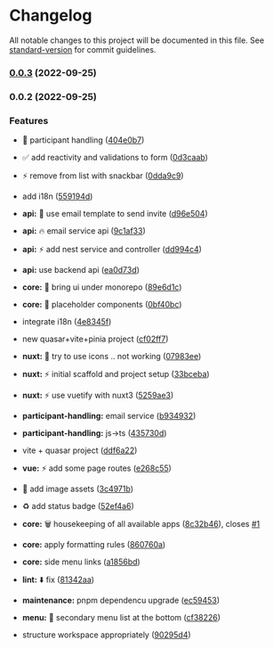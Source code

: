 # Changelog

All notable changes to this project will be documented in this file. See [standard-version](https://github.com/conventional-changelog/standard-version) for commit guidelines.

### [0.0.3](https://github.com/USERNAME/REPOSITORY_NAME/compare/v0.0.2...v0.0.3) (2022-09-25)

### 0.0.2 (2022-09-25)


### Features

* :tada: participant handling ([404e0b7](https://github.com/USERNAME/REPOSITORY_NAME/commits404e0b78ae2dba610d9602a62f3494b296950ca5))
* :white_check_mark: add reactivity and validations to form ([0d3caab](https://github.com/USERNAME/REPOSITORY_NAME/commits0d3caabfcf4babd76ec07ddc2fff643b29f18abc))
* :zap: remove from list with snackbar ([0dda9c9](https://github.com/USERNAME/REPOSITORY_NAME/commits0dda9c90ee0fdb08498bfbcccd597ce8df045366))
* add i18n ([559194d](https://github.com/USERNAME/REPOSITORY_NAME/commits559194d8ecac0875568f3f1cf9e7c9ca53f42f65))
* **api:** :art: use email template to send invite ([d96e504](https://github.com/USERNAME/REPOSITORY_NAME/commitsd96e504441b9e33fa8aa0d170161929ee02002d7))
* **api:** :fire: email service api ([9c1af33](https://github.com/USERNAME/REPOSITORY_NAME/commits9c1af334d363048444a140fbcc6eb6f41a6e6375))
* **api:** :zap: add nest service and controller ([dd994c4](https://github.com/USERNAME/REPOSITORY_NAME/commitsdd994c4ea3287163e49e433713ed3e5ab58688cc))
* **api:** use backend api ([ea0d73d](https://github.com/USERNAME/REPOSITORY_NAME/commitsea0d73da5787406716e93f8646f3250fceb1f0e2))
* **core:** :bricks: bring ui under monorepo ([89e6d1c](https://github.com/USERNAME/REPOSITORY_NAME/commits89e6d1c1bd41e8b78bd838ac51d0bec143867839))
* **core:** :wrench: placeholder components ([0bf40bc](https://github.com/USERNAME/REPOSITORY_NAME/commits0bf40bc47fb111340490e545f2374380c9ccf947))
* integrate i18n ([4e8345f](https://github.com/USERNAME/REPOSITORY_NAME/commits4e8345fef6ffbd07365344e00ee129440b2c666c))
* new quasar+vite+pinia project ([cf02ff7](https://github.com/USERNAME/REPOSITORY_NAME/commitscf02ff73d5073a147546bf44c23a1d7e44f67e05))
* **nuxt:** :rocket: try to use icons .. not working ([07983ee](https://github.com/USERNAME/REPOSITORY_NAME/commits07983ee0fa0f146d51ea1f89d1bec6f6e555e641))
* **nuxt:** :zap: initial scaffold and project setup ([33bceba](https://github.com/USERNAME/REPOSITORY_NAME/commits33bcebab0906819388012ce125d3a6f86f1f7878))
* **nuxt:** :zap: use vuetify with nuxt3 ([5259ae3](https://github.com/USERNAME/REPOSITORY_NAME/commits5259ae3186faccd35ad44c0f4da6e9337b237c6f))
* **participant-handling:** email service ([b934932](https://github.com/USERNAME/REPOSITORY_NAME/commitsb93493204404765468855f23c1df4b48bad66f48))
* **participant-handling:** js->ts ([435730d](https://github.com/USERNAME/REPOSITORY_NAME/commits435730d0b516efe3de43a453f7257fa00433fe75))
* vite + quasar project ([ddf6a22](https://github.com/USERNAME/REPOSITORY_NAME/commitsddf6a228efc6c2742358d6bea6731b22fafb53ac))
* **vue:** :zap: add some page routes ([e268c55](https://github.com/USERNAME/REPOSITORY_NAME/commitse268c55d52e4419f82637c2ee39e4907bbcf79b8))


* :beers: add image assets ([3c4971b](https://github.com/USERNAME/REPOSITORY_NAME/commits3c4971b2f839df886c211304543a9d01bc574011))
* :recycle: add status badge ([52ef4a6](https://github.com/USERNAME/REPOSITORY_NAME/commits52ef4a678267a6fe810167d8655d1ad31a18d5ff))
* **core:** :wastebasket: housekeeping of all available apps ([8c32b46](https://github.com/USERNAME/REPOSITORY_NAME/commits8c32b46c302e9b4d3ee68439ae1cb7768bc39dad)), closes [#1](https://github.com/dility/dility-webapp/issues/1)
* **core:** apply formatting rules ([860760a](https://github.com/USERNAME/REPOSITORY_NAME/commits860760af7a84265ca374a1cfb77fe13557840480))
* **core:** side menu links ([a1856bd](https://github.com/USERNAME/REPOSITORY_NAME/commitsa1856bd1911909fb1abf6a1a0d9a8b701323274e))
* **lint:** :arrow_down: fix ([81342aa](https://github.com/USERNAME/REPOSITORY_NAME/commits81342aada50d1568b7eb611caba9cda035839314))
* **maintenance:** pnpm dependencu upgrade ([ec59453](https://github.com/USERNAME/REPOSITORY_NAME/commitsec594534b159fc8f6ae69a391cb916ce4cc144fd))
* **menu:** :memo: secondary menu list at the bottom ([cf38226](https://github.com/USERNAME/REPOSITORY_NAME/commitscf382267c456b707aef93aa45fda4c4612fad060))
* structure workspace appropriately ([90295d4](https://github.com/USERNAME/REPOSITORY_NAME/commits90295d47df79be0dc36ac9e31609f669c885b720))
